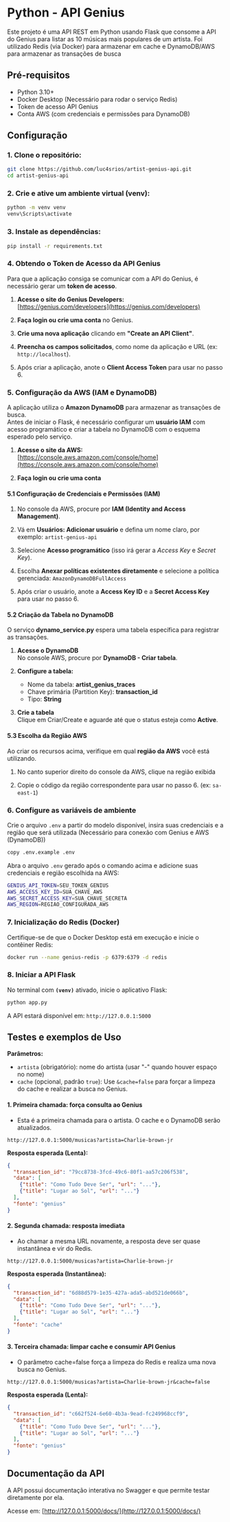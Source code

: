 # Python - API Genius

Este projeto é uma API REST em Python usando Flask que consome a API do Genius para listar as 10 músicas mais populares de um artista. Foi utilizado Redis (via Docker) para armazenar em cache e DynamoDB/AWS para armazenar as transações de busca

## Pré-requisitos

* Python 3.10+
* Docker Desktop (Necessário para rodar o serviço Redis)
* Token de acesso API Genius
* Conta AWS (com credenciais e permissões para DynamoDB)

## Configuração

### 1. Clone o repositório:

```bash
git clone https://github.com/luc4srios/artist-genius-api.git
cd artist-genius-api
```

### 2. Crie e ative um ambiente virtual (venv):

```bash
python -m venv venv
venv\Scripts\activate
```

### 3. Instale as dependências:

```bash
pip install -r requirements.txt
```
### 4. Obtendo o Token de Acesso da API Genius

Para que a aplicação consiga se comunicar com a API do Genius, é necessário gerar um **token de acesso**.

1. **Acesse o site do Genius Developers:**  
 [https://genius.com/developers](https://genius.com/developers)
2. **Faça login ou crie uma conta** no Genius.

3. **Crie uma nova aplicação** clicando em **"Create an API Client"**.

4. **Preencha os campos solicitados**, como nome da aplicação e URL (ex: `http://localhost`).

5. Após criar a aplicação, anote o **Client Access Token** para usar no passo 6.


### 5. Configuração da AWS (IAM e DynamoDB)

A aplicação utiliza o **Amazon DynamoDB** para armazenar as transações de busca.  
Antes de iniciar o Flask, é necessário configurar um **usuário IAM** com acesso programático e criar a tabela no DynamoDB com o esquema esperado pelo serviço.

1. **Acesse o site da AWS:**  
 [https://console.aws.amazon.com/console/home](https://console.aws.amazon.com/console/home)


2. **Faça login ou crie uma conta**

#### 5.1 Configuração de Credenciais e Permissões (IAM)

1. No console da AWS, procure por **IAM (Identity and Access Management)**.

2. Vá em **Usuários: Adicionar usuário** e defina um nome claro, por exemplo:  `artist-genius-api`

3. Selecione **Acesso programático** (isso irá gerar a *Access Key* e *Secret Key*).

4. Escolha **Anexar políticas existentes diretamente** e selecione a política gerenciada: `AmazonDynamoDBFullAccess`  

5. Após criar o usuário, anote a **Access Key ID** e a **Secret Access Key** para usar no passo 6.  

#### 5.2 Criação da Tabela no DynamoDB

O serviço **dynamo_service.py** espera uma tabela específica para registrar as transações.
1. **Acesse o DynamoDB**  
   No console AWS, procure por **DynamoDB - Criar tabela**.

2. **Configure a tabela:**  
    - Nome da tabela: **artist_genius_traces**
    - Chave primária (Partition Key): **transaction_id**
    - Tipo: **String**

3. **Crie a tabela**  
   Clique em Criar/Create e aguarde até que o status esteja como **Active**.

#### 5.3 Escolha da Região AWS

Ao criar os recursos acima, verifique em qual **região da AWS** você está utilizando.
1. No canto superior direito do console da AWS, clique na região exibida

2. Copie o código da região correspondente para usar no passo 6. (ex: `sa-east-1`)


### 6. Configure as variáveis de ambiente

Crie o arquivo `.env` a partir do modelo disponível, insira suas credenciais e a região que será utilizada (Necessário para conexão com Genius e AWS (DynamoDB))

```bash
copy .env.example .env
```
Abra o arquivo `.env` gerado após o comando acima e adicione suas credenciais e região escolhida na AWS: 
```bash
GENIUS_API_TOKEN=SEU_TOKEN_GENIUS
AWS_ACCESS_KEY_ID=SUA_CHAVE_AWS
AWS_SECRET_ACCESS_KEY=SUA_CHAVE_SECRETA
AWS_REGION=REGIAO_CONFIGURADA_AWS
```

### 7. Inicialização do Redis (Docker)

Certifique-se de que o Docker Desktop está em execução e inicie o contêiner Redis:

```bash
docker run --name genius-redis -p 6379:6379 -d redis
```

### 8. Iniciar a API Flask

No terminal com **`(venv)`** ativado, inicie o aplicativo Flask:

```bash
python app.py
```

A API estará disponível em: `http://127.0.0.1:5000`

## Testes e exemplos de Uso

**Parâmetros:**

* `artista` (obrigatório): nome do artista (usar "-" quando houver espaço no nome)
* `cache` (opcional, padrão `true`): Use `&cache=false` para forçar a limpeza do cache e realizar a busca no Genius.

#### 1. Primeira chamada: força consulta ao Genius
* Esta é a primeira chamada para o artista. O cache e o DynamoDB serão atualizados.

```
http://127.0.0.1:5000/musicas?artista=Charlie-brown-jr
```

**Resposta esperada (Lenta):**

```json
{
  "transaction_id": "79cc8738-3fcd-49c6-80f1-aa57c206f538",
  "data": [
    {"title": "Como Tudo Deve Ser", "url": "..."},
    {"title": "Lugar ao Sol", "url": "..."}
  ],
  "fonte": "genius"
}
```

#### 2. Segunda chamada: resposta imediata
* Ao chamar a mesma URL novamente, a resposta deve ser quase instantânea e vir do Redis.

```
http://127.0.0.1:5000/musicas?artista=Charlie-brown-jr
```

**Resposta esperada (Instantânea):**

```json
{
  "transaction_id": "6d88d579-1e35-427a-ada5-abd521de066b",
  "data": [
    {"title": "Como Tudo Deve Ser", "url": "..."},
    {"title": "Lugar ao Sol", "url": "..."}
  ],
  "fonte": "cache"
}
```

#### 3. Terceira chamada: limpar cache e consumir API Genius
* O parâmetro cache=false força a limpeza do Redis e realiza uma nova busca no Genius.

```
http://127.0.0.1:5000/musicas?artista=Charlie-brown-jr&cache=false
```

**Resposta esperada (Lenta):**

```json
{
  "transaction_id": "c662f524-6e60-4b3a-9ead-fc249968ccf9",
  "data": [
    {"title": "Como Tudo Deve Ser", "url": "..."},
    {"title": "Lugar ao Sol", "url": "..."}
  ],
  "fonte": "genius"
}
```

## Documentação da API

A API possui documentação interativa no Swagger e que permite testar diretamente por ela.

Acesse em: [http://127.0.0.1:5000/docs/](http://127.0.0.1:5000/docs/)